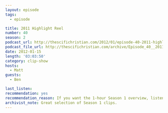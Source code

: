 ```yaml
---
layout: episode
tags:
  - episode

title: 2011 Highlight Reel
number: 40
season: 2
podcast_url: http://thescifichristian.com/2012/01/episode-40-2011-highlight-reel/
podcast_file_url: http://thescifichristian.com/archive/Episode_40__2011_Highlight_Reel.mp3
date: 2012-01-15
length: '03:03:50'
category: clip-show
hosts:
  - Matt
guests: 
  - Ben

last_listen: 
recommendation: yes
recommendation_reason: If you want the 1-hour Season 1 overview, listen to № 39. If you want the 3-hour version, listen to № 40.
archivist_note: Great selection of Season 1 clips.
---
```

